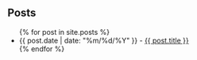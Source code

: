 ## Posts

<ul>
  {% for post in site.posts %}
    <li>
      {{ post.date | date: "%m/%d/%Y" }} - <a href="{{ post.url }}">{{ post.title }}</a>
    </li>
  {% endfor %}
</ul>
